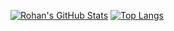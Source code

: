 <!-- ### Hi there 👋 -->

<!--
**rohansaha13/rohansaha13** is a ✨ _special_ ✨ repository because its `README.md` (this file) appears on your GitHub profile.

Here are some ideas to get you started:

- 🔭 I’m currently working on ...
- 🌱 I’m currently learning ...
- 👯 I’m looking to collaborate on ...
- 🤔 I’m looking for help with ...
- 💬 Ask me about ...
- 📫 How to reach me: ...
- 😄 Pronouns: ...
- ⚡ Fun fact: ...
-->

[![Rohan's GitHub Stats](https://github-readme-stats.vercel.app/api?username=rohansaha13&count_private=true&show_icons=true&theme=codeSTACKr)](https://github.com/anuraghazra/github-readme-stats) [![Top Langs](https://github-readme-stats.vercel.app/api/top-langs/?username=anuraghazra&hide_progress=true&theme=codeSTACKr)](https://github.com/anuraghazra/github-readme-stats)



